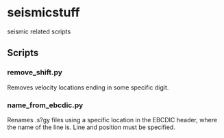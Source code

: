 # seismicstuff
seismic related scripts

## Scripts
### remove_shift.py
Removes velocity locations ending in some specific digit.

### name_from_ebcdic.py
Renames .s?gy files using a specific location in the EBCDIC header, where the name of the line is. Line and position must be specified.